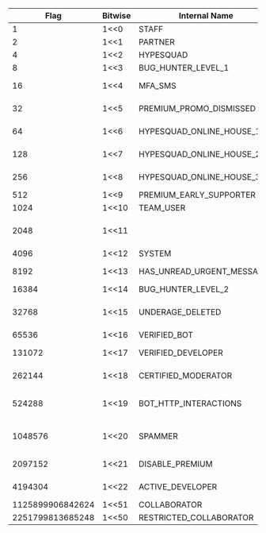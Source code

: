 | Flag             | Bitwise | Internal Name              | Description                                       | Public |
|------------------|---------|----------------------------|---------------------------------------------------|--------|
| 1                | 1<<0    | STAFF                      | Discord Employee                                  | ✓      |
| 2                | 1<<1    | PARTNER                    | Discord Partner                                   | ✓      |
| 4                | 1<<2    | HYPESQUAD                  | HypeSquad Events                                  | ✓      |
| 8                | 1<<3    | BUG_HUNTER_LEVEL_1         | Bug Hunter Level 1                                | ✓      |
| 16               | 1<<4    | MFA_SMS                    | SMS recovery for 2FA enabled                      |        |
| 32               | 1<<5    | PREMIUM_PROMO_DISMISSED    | Dismissed Nitro promotion                         |        |
| 64               | 1<<6    | HYPESQUAD_ONLINE_HOUSE_1   | HypeSquad Online House Bravery                    | ✓      |
| 128              | 1<<7    | HYPESQUAD_ONLINE_HOUSE_2   | HypeSquad Online House Brilliance                 | ✓      |
| 256              | 1<<8    | HYPESQUAD_ONLINE_HOUSE_3   | HypeSquad Online House Balance                    | ✓      |
| 512              | 1<<9    | PREMIUM_EARLY_SUPPORTER    | Early Supporter                                   | ✓      |
| 1024             | 1<<10   | TEAM_USER                  | Team User                                         | ✓      |
| 2048             | 1<<11   |                            | Relates to partner/verification applications.     |        |
| 4096             | 1<<12   | SYSTEM                     | System User                                       | ✓      |
| 8192             | 1<<13   | HAS_UNREAD_URGENT_MESSAGES | Has an unread system message                      |        |
| 16384            | 1<<14   | BUG_HUNTER_LEVEL_2         | Bug Hunter Level 2                                | ✓      |
| 32768            | 1<<15   | UNDERAGE_DELETED           | Pending deletion for being underage in DOB prompt |        |
| 65536            | 1<<16   | VERIFIED_BOT               | Verified Bot                                      | ✓      |
| 131072           | 1<<17   | VERIFIED_DEVELOPER         | Early Verified Bot Developer                      | ✓      |
| 262144           | 1<<18   | CERTIFIED_MODERATOR        | Moderator Programs Alumni                         | ✓      |
| 524288           | 1<<19   | BOT_HTTP_INTERACTIONS      | Bot has set an interactions endpoint url          | ✓      |
| 1048576          | 1<<20   | SPAMMER                    | User is disabled for being a spammer              | ✓      |
| 2097152          | 1<<21   | DISABLE_PREMIUM            | Disables Nitro Features                           |        |
| 4194304          | 1<<22   | ACTIVE_DEVELOPER           | User is an active developer                       | ✓      |
| 1125899906842624 | 1<<51   | COLLABORATOR               | Unknown                                           | ✓      |
| 2251799813685248 | 1<<50   | RESTRICTED_COLLABORATOR    | Unknown                                           | ✓      |

